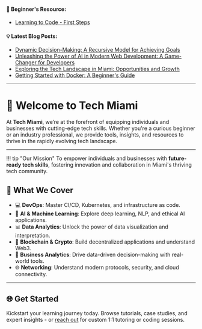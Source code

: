 #### 🏁 Beginner's Resource:  
- [Learning to Code - First Steps](beginning-to-code.md)


#### 💡 Latest Blog Posts:  
- [Dynamic Decision-Making: A Recursive Model for Achieving Goals](blog/posts/decision-model.md)
- [Unleashing the Power of AI in Modern Web Development: A Game-Changer for Developers](blog/posts/ai-today.md)
- [Exploring the Tech Landscape in Miami: Opportunities and Growth](blog/posts/who-we-are.md)
- [Getting Started with Docker: A Beginner's Guide](blog/posts/getting-started-with-docker.md)

___

# 🌴 Welcome to **Tech Miami**

At **Tech Miami**, we’re at the forefront of equipping individuals and businesses with cutting-edge tech skills. Whether you're a curious beginner or an industry professional, we provide tools, insights, and resources to thrive in the rapidly evolving tech landscape.

---
!!! tip "Our Mission"
    To empower individuals and businesses with **future-ready tech skills**, fostering innovation and collaboration in Miami's thriving tech community.

## 🚀 **What We Cover**


- :computer: **DevOps**: Master CI/CD, Kubernetes, and infrastructure as code.
- 🤖 **AI & Machine Learning**: Explore deep learning, NLP, and ethical AI applications.
- 📊 **Data Analytics**: Unlock the power of data visualization and interpretation.
- 🔗 **Blockchain & Crypto**: Build decentralized applications and understand Web3.
- 🧠 **Business Analytics**: Drive data-driven decision-making with real-world tools.
- 🌐 **Networking**: Understand modern protocols, security, and cloud connectivity.

---

## 🌐 **Get Started**

Kickstart your learning journey today. Browse tutorials, case studies, and expert insights - or [reach out]("don@tech-miami.com") for custom 1:1 tutoring or coding sessions.

